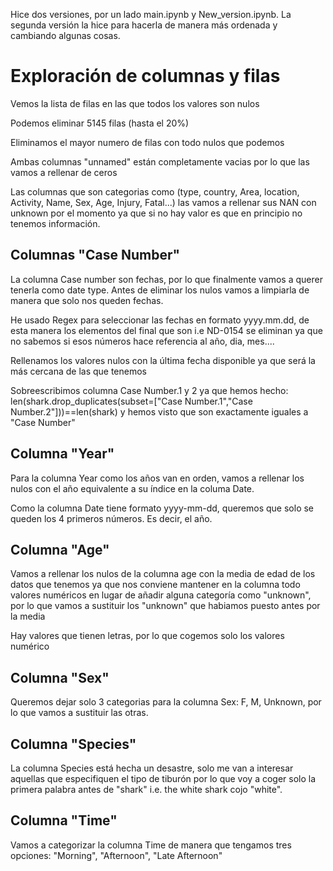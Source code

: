 Hice dos versiones, por un  lado main.ipynb y New_version.ipynb. La segunda versión la hice para hacerla de manera más ordenada y cambiando algunas cosas.

# Exploración de columnas y filas

Vemos la lista de filas en las que todos los valores son nulos

Podemos eliminar 5145 filas (hasta el 20%)

Eliminamos el mayor numero de filas con todo nulos que podemos

Ambas columnas "unnamed" están completamente vacias por lo que las vamos a rellenar de ceros

Las columnas que son categorias como (type, country, Area, location, Activity, Name, Sex, Age, Injury, Fatal...) las vamos a rellenar sus NAN con unknown por el momento ya que si no hay valor es que en principio no tenemos información.

## Columnas "Case Number"
La columna Case number son fechas, por lo que finalmente vamos a querer tenerla como date type. Antes de eliminar los nulos vamos a limpiarla de manera que solo nos queden fechas.

He usado Regex para seleccionar las fechas en formato yyyy.mm.dd, de esta manera los elementos del final que son i.e ND-0154 se eliminan ya que no sabemos si esos números hace referencia al año, dia, mes....


Rellenamos los valores nulos con la última fecha disponible ya que será la más cercana de las que tenemos

Sobreescribimos columna Case Number.1 y 2 ya que hemos hecho: len(shark.drop_duplicates(subset=["Case Number.1","Case Number.2"]))==len(shark) y hemos visto que son exactamente iguales a "Case Number"


## Columna "Year"

Para la columna Year como los años van en orden, vamos a rellenar los nulos con el año equivalente a su índice en la columa Date.

Como la columna Date tiene formato yyyy-mm-dd, queremos que solo se queden los 4 primeros números. Es decir, el año.

## Columna "Age"

Vamos a rellenar los nulos de la columna age con la media de edad de los datos que tenemos ya que nos conviene mantener en la columna todo valores numéricos en lugar de añadir alguna categoría como "unknown", por lo que vamos a sustituir los "unknown" que habiamos puesto antes por la media

Hay valores que tienen letras, por lo que cogemos solo los valores numérico

 ## Columna "Sex"
Queremos dejar solo 3 categorias para la columna Sex: F, M, Unknown, por lo que vamos a sustituir las otras.

 ## Columna "Species"
La columna Species está hecha un desastre, solo me van a interesar aquellas que especifiquen el tipo de tiburón por lo que voy a coger solo la primera palabra antes de "shark" i.e. the white shark cojo "white".

 ## Columna "Time"
Vamos a categorizar la columna Time de manera que tengamos tres opciones: "Morning", "Afternoon", "Late Afternoon"
